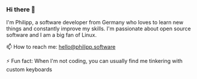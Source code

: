 ### Hi there 👋
I'm Philipp, a software developer from Germany who loves to learn new things and constantly improve my skills. I'm passionate about open source software and I am a big fan of Linux. 

📫 How to reach me: hello@philipp.software

⚡ Fun fact: When I'm not coding, you can usually find me tinkering with custom keyboards
